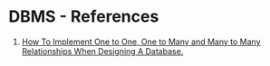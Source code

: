 # DBMS - References

1. [How To Implement One to One, One to Many and Many to Many Relationships When Designing A Database.](https://medium.com/@emekadc/how-to-implement-one-to-one-one-to-many-and-many-to-many-relationships-when-designing-a-database-9da2de684710)